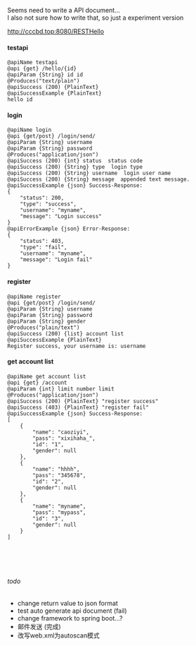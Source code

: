 Seems need to write a API document...<br>
I also not sure how to write that, so just a experiment version<br>

http://cccbd.top:8080/RESTHello
#### testapi
    @apiName testapi
    @api {get} /hello/{id}
    @apiParam {String} id id 
    @Produces("text/plain")
    @apiSuccess (200) {PlainText}
    @apiSuccessExample {PlainText} 
    hello id

#### login
    @apiName login
    @api {get/post} /login/send/
    @apiParam {String} username 
    @apiParam {String} password 
    @Produces("application/json")
    @apiSuccess (200) {int} status  status code
    @apiSuccess (200) {String} type  login type
    @apiSuccess (200) {String} username  login user name
    @apiSuccess (200) {String} message  appended text message.
    @apiSuccessExample {json} Success-Response:
    {
        "status": 200,
        "type": "success",
        "username": "myname",
        "message": "Login success"
    }
    @apiErrorExample {json} Error-Response:
    {
        "status": 403,
        "type": "fail",
        "username": "myname",
        "message": "Login fail"
    }

#### register
    @apiName register
    @api {get/post} /login/send/
    @apiParam {String} username 
    @apiParam {String} password 
    @apiParam {String} gender 
    @Produces("plain/text")
    @apiSuccess (200) {list} account list
    @apiSuccessExample {PlainText} 
    Register success, your username is: username

#### get account list
    @apiName get account list
    @api {get} /account
    @apiParam {int} limit number limit 
    @Produces("application/json")
    @apiSuccess (200) {PlainText} "register success"
    @apiSuccess (403) {PlainText} "register fail"
    @apiSuccessExample {json} Success-Response:
    [
        {
            "name": "caoziyi",
            "pass": "xixihaha_",
            "id": "1",
            "gender": null
        },
        {
            "name": "hhhh",
            "pass": "345678",
            "id": "2",
            "gender": null
        },
        {
            "name": "myname",
            "pass": "mypass",
            "id": "3",
            "gender": null
        }
    ]

<br><br><br>

###### todo
* change return value to json format
* test auto generate api document (fail)
* change framework to spring boot...?
* 邮件发送 (完成)
* 改写web.xml为autoscan模式